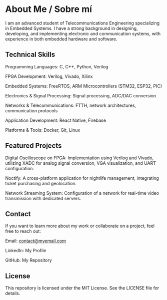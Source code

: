 #  About Me / Sobre mí

I am an advanced student of Telecommunications Engineering specializing in Embedded Systems. I have a strong background in designing, developing, and implementing electronic and communication systems, with experience in both embedded hardware and software.

##  Technical Skills

Programming Languages: C, C++, Python, Verilog

FPGA Development: Verilog, Vivado, Xilinx

Embedded Systems: FreeRTOS, ARM Microcontrollers (STM32, ESP32, PIC)

Electronics & Signal Processing: Signal processing, ADC/DAC conversion

Networks & Telecommunications: FTTH, network architectures, communication protocols

Application Development: React Native, Firebase

Platforms & Tools: Docker, Git, Linux

## Featured Projects

Digital Oscilloscope on FPGA: Implementation using Verilog and Vivado, utilizing XADC for analog signal conversion, VGA visualization, and UART configuration.

Noctify: A cross-platform application for nightlife management, integrating ticket purchasing and geolocation.

Network Streaming System: Configuration of a network for real-time video transmission with dedicated servers.

##  Contact

If you want to learn more about my work or collaborate on a project, feel free to reach out:

Email: contact@myemail.com

LinkedIn: My Profile

GitHub: My Repository

##  License

This repository is licensed under the MIT License. See the LICENSE file for details.



